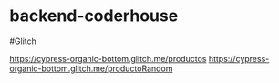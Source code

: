 # backend-coderhouse

#Glitch

https://cypress-organic-bottom.glitch.me/productos
https://cypress-organic-bottom.glitch.me/productoRandom

